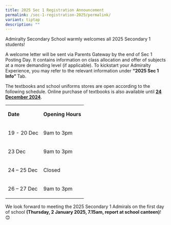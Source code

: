 ```yaml
---
title: 2025 Sec 1 Registration Announcement
permalink: /sec-1-registration-2025/permalink/
variant: tiptap
description: ""
---
```

<p>Admiralty Secondary School warmly welcomes all 2025 Secondary 1 students!</p>
<p>A welcome letter will be sent via Parents Gateway by the end of Sec 1
Posting Day. It contains information on class allocation and offer of subjects
at a more demanding level (if applicable). To kickstart your Admiralty
Experience, you may refer to the relevant information under <strong><a rel="noopener noreferrer nofollow" target="_blank">“2025 Sec 1 Info” </a></strong>Tab.</p>
<p>The textbooks and school uniforms stores are open according to the following
schedule. Online purchase of textbooks is also available until <strong><u>24 December 2024</u></strong>.</p>
<table style="minWidth: 50px">
<colgroup>
<col>
<col>
</colgroup>
<tbody>
<tr>
<td rowspan="1" colspan="1">
<p><strong>Date</strong>
</p>
</td>
<td rowspan="1" colspan="1">
<p><strong>Opening Hours</strong>
</p>
</td>
</tr>
<tr>
<td rowspan="1" colspan="1">
<p>19 - 20 Dec</p>
</td>
<td rowspan="1" colspan="1">
<p>9am to 3pm</p>
</td>
</tr>
<tr>
<td rowspan="1" colspan="1">
<p>23 Dec</p>
</td>
<td rowspan="1" colspan="1">
<p>9am to 3pm</p>
</td>
</tr>
<tr>
<td rowspan="1" colspan="1">
<p>24 – 25 Dec</p>
</td>
<td rowspan="1" colspan="1">
<p>Closed</p>
</td>
</tr>
<tr>
<td rowspan="1" colspan="1">
<p>26 – 27 Dec</p>
</td>
<td rowspan="1" colspan="1">
<p>9am to 3pm</p>
</td>
</tr>
</tbody>
</table>
<p>We look forward to meeting the 2025 Secondary 1 Admirals on the first
day of school <strong>(Thursday, 2 January 2025, 7.15am, report at school canteen)</strong>!
😊</p>
<p></p>